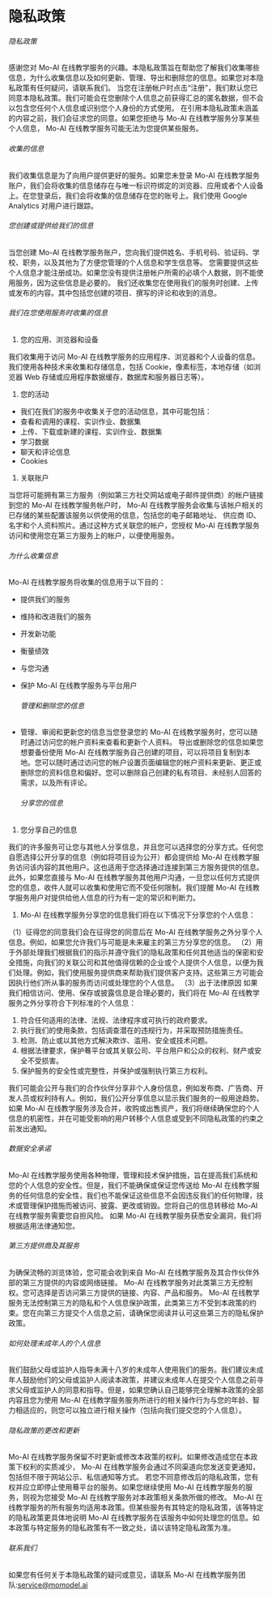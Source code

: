 # 隐私政策

###### 隐私政策

感谢您对 Mo-AI 在线教学服务的兴趣。本隐私政策旨在帮助您了解我们收集哪些信息，为什么收集信息以及如何更新、管理、导出和删除您的信息。如果您对本隐私政策有任何疑问，请联系我们。 当您在注册帐户时点击“注册”，我们默认您已同意本隐私政策。我们可能会在您删除个人信息之前获得汇总的匿名数据，但不会以包含您任何个人信息或识别您个人身份的方式使用。 在引用本隐私政策未涵盖的内容之前，我们会征求您的同意。如果您拒绝与 Mo-AI 在线教学服务分享某些个人信息， Mo-AI 在线教学服务可能无法为您提供某些服务。

###### 收集的信息

我们收集信息是为了向用户提供更好的服务。如果您未登录 Mo-AI 在线教学服务账户，我们会将收集的信息储存在与唯一标识符绑定的浏览器、应用或者个人设备上。在您登录后，我们会将收集的信息储存在您的账号上。我们使用 Google Analytics 对用户进行跟踪。

###### 您创建或提供给我们的信息

当您创建 Mo-AI 在线教学服务账户，您向我们提供姓名、手机号码、验证码、学校、职务，以及其他为了方便您管理的个人信息和学生信息等。 您需要提供这些个人信息才能注册成功。如果您没有提供注册帐户所需的必填个人数据，则不能使用服务，因为这些信息是必要的。 我们还收集您在使用我们的服务时创建、上传或发布的内容。其中包括您创建的项目、撰写的评论和收到的消息。

###### 我们在您使用服务时收集的信息

1. 您的应用、浏览器和设备

我们收集用于访问 Mo-AI 在线教学服务的应用程序、浏览器和个人设备的信息。 我们使用各种技术来收集和存储信息，包括 Cookie，像素标签，本地存储（如浏览器 Web 存储或应用程序数据缓存，数据库和服务器日志等）。

1. 您的活动
- 我们在我们的服务中收集关于您的活动信息，其中可能包括：
- 查看和调用的课程、实训作业、数据集
- 上传、下载或新建的课程、实训作业、数据集
- 学习数据
- 聊天和评论信息
- Cookies
1. 关联账户

当您将可能拥有第三方服务（例如第三方社交网站或电子邮件提供商）的帐户链接到您的 Mo-AI 在线教学服务帐户时， Mo-AI 在线教学服务会收集与该帐户相关的已存储的某些配置该服务以供使用的信息，包括您的电子邮箱地址、 供应商 ID、名字和个人资料照片。通过这种方式关联您的帐户，您授权 Mo-AI 在线教学服务访问和使用您在第三方服务上的帐户，以便使用服务。

###### 为什么收集信息

Mo-AI 在线教学服务将收集的信息用于以下目的：

- 提供我们的服务

- 维持和改进我们的服务

- 开发新功能

- 衡量绩效

- 与您沟通

- 保护 Mo-AI 在线教学服务与平台用户
  
  ###### 管理和删除您的信息

- 管理、审阅和更新您的信息当您登录您的 Mo-AI 在线教学服务时，您可以随时通过访问您的帐户资料来查看和更新个人资料。 导出或删除您的信息如果您想要备份使用 Mo-AI 在线教学服务自己创建的项目，可以将项目复制到本地。您可以随时通过访问您的帐户设置页面编辑您的帐户资料来更新、更正或删除您的资料信息和偏好。您可以删除自己创建的私有项目、未经别人回答的需求，以及所有评论。
  
  ###### 分享您的信息
1. 您分享自己的信息

我们的许多服务可让您与其他人分享信息，并且您可以选择您的分享方式。任何您自愿选择公开分享的信息（例如将项目设为公开）都会提供给 Mo-AI 在线教学服务访问该内容的其他用户。这也适用于您选择通过连接到第三方服务提供的信息。此外，如果您直接与 Mo-AI 在线教学服务其他用户沟通，一旦您以任何方式提供您的信息，收件人就可以收集和使用它而不受任何限制。我们提醒 Mo-AI 在线教学服务用户对提供给他人信息的行为有一定的常识和判断力。

1. Mo-AI 在线教学服务分享您的信息我们将在以下情况下分享您的个人信息：

（1）征得您的同意我们会在征得您的同意后在 Mo-AI 在线教学服务之外分享个人信息。例如，如果您允许我们与可能是未来雇主的第三方分享您的信息。 （2）用于外部处理我们根据我们的指示并遵守我们的隐私政策和任何其他适当的保密和安全措施，向我们的关联公司和其他值得信赖的企业或个人提供个人信息，以便为我们处理。例如，我们使用服务提供商来帮助我们提供客户支持。这些第三方可能会因执行他们所从事的服务而访问或处理您的个人信息。 （3）出于法律原因 如果我们相信访问、使用、保存或披露信息是合理必要的，我们将在 Mo-AI 在线教学服务之外分享符合下列标准的个人信息：

1. 符合任何适用的法律、法规、法律程序或可执行的政府要求。
2. 执行我们的使用条款，包括调查潜在的违规行为，并采取预防措施责任。
3. 检测、防止或以其他方式解决欺诈、滥用、安全或技术问题。
4. 根据法律要求，保护蓦平台或其关联公司、平台用户和公众的权利、财产或安全不受损害。
5. 保护服务的安全性或完整性，并保护或强制执行第三方权利。

我们可能会公开与我们的合作伙伴分享非个人身份信息，例如发布商、广告商、开发人员或权利持有人。例如，我们公开分享信息以显示我们服务的一般用途趋势。如果 Mo-AI 在线教学服务涉及合并，收购或出售资产，我们将继续确保您的个人信息的机密性，并在可能受影响的用户转移个人信息或受到不同隐私政策的约束之前发出通知。

###### 数据安全承诺

Mo-AI 在线教学服务使用各种物理，管理和技术保护措施，旨在提高我们系统和您的个人信息的安全性。但是，我们不能确保或保证您传送给 Mo-AI 在线教学服务的任何信息的安全性，我们也不能保证这些信息不会因违反我们的任何物理，技术或管理保护措施而被访问、披露、更改或销毁。您将自己的信息转移给 Mo-AI 在线教学服务需要您自担风险。 如果 Mo-AI 在线教学服务获悉安全漏洞，我们将根据适用法律通知您。

###### 第三方提供商及其服务

为确保流畅的浏览体验，您可能会收到来自 Mo-AI 在线教学服务及其合作伙伴外部的第三方提供的内容或网络链接。 Mo-AI 在线教学服务对此类第三方无控制权。您可选择是否访问第三方提供的链接、内容、产品和服务。 Mo-AI 在线教学服务无法控制第三方的隐私和个人信息保护政策，此类第三方不受到本政策的约束。您在向第三方提交个人信息之前，请确保您阅读并认可这些第三方的隐私保护政策。

###### 如何处理未成年人的个人信息

我们鼓励父母或监护人指导未满十八岁的未成年人使用我们的服务。我们建议未成年人鼓励他们的父母或监护人阅读本政策，并建议未成年人在提交个人信息之前寻求父母或监护人的同意和指导。但是，如果您确认自己能够完全理解本政策的全部内容且您为使用 Mo-AI 在线教学服务服务所进行的相关操作行为与您的年龄、智力相适应的，则您可以独立进行相关操作（包括向我们提交您的个人信息）。

###### 隐私政策的更改和更新

Mo-AI 在线教学服务保留不时更新或修改本政策的权利。如果修改造成您在本政策下权利的实质减少， Mo-AI 在线教学服务会通过不同渠道向您发送变更通知，包括但不限于网站公示、私信通知等方式。 若您不同意修改后的隐私政策，您有权并应立即停止使用蓦平台的服务。如果您继续使用 Mo-AI 在线教学服务的服务，则视为您接受 Mo-AI 在线教学服务对本政策相关条款所做的修改。 Mo-AI 在线教学服务的所有服务均适用本政策。但某些服务有其特定的隐私政策，该等特定的隐私政策更具体地说明 Mo-AI 在线教学服务在该服务中如何处理您的信息。如本政策与特定服务的隐私政策有不一致之处，请以该特定隐私政策为准。

###### 联系我们

如果您有任何关于本隐私政策的疑问或意见，请联系 Mo-AI 在线教学服务团队:[service@momodel.ai](mailto:service@momodel.ai)
